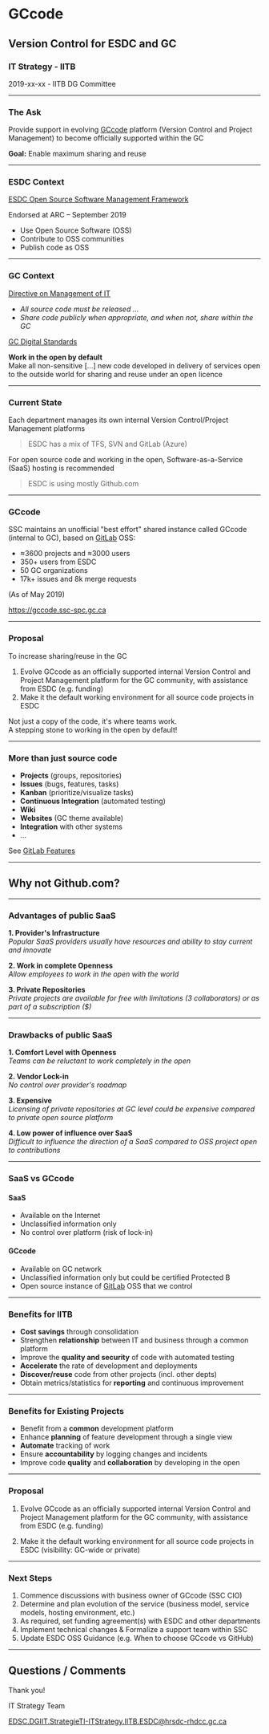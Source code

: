 # GCcode

## Version Control for ESDC and GC

### IT Strategy - IITB

2019-xx-xx - IITB DG Committee

---

### The Ask

Provide support in evolving [GCcode](https://gccode.ssc-spc.gc.ca) platform (Version Control and Project Management) to become officially supported within the GC

**Goal:** Enable maximum sharing and reuse

---

### ESDC Context

[ESDC Open Source Software Management Framework](http://dialogue/grp/TAWS-ATST/Collaboration+Architecture+Services/Projects/Artificial+Intelligence+and+Open+Source/OSS/ESDC+Open+Source+Management+Framework+v+1.2.docx)

Endorsed at ARC – September 2019

- Use Open Source Software (OSS)
- Contribute to OSS communities
- Publish code as OSS

---

### GC Context

[Directive on Management of IT](https://www.tbs-sct.gc.ca/pol/doc-eng.aspx?id=15249)

- _All source code must be released ..._
- _Share code publicly when appropriate, and when not, share within the GC_

[GC Digital Standards](https://www.canada.ca/en/government/system/digital-government/government-canada-digital-standards.html)

**Work in the open by default**  
Make all non-sensitive [...] new code developed in delivery of services open to the outside world for sharing and reuse under an open licence

---

### Current State

Each department manages its own internal Version Control/Project Management platforms

> ESDC has a mix of TFS, SVN and GitLab (Azure)

For open source code and working in the open, Software-as-a-Service (SaaS) hosting is recommended

> ESDC is using mostly Github.com

---

### GCcode

SSC maintains an unofficial "best effort" shared instance called GCcode (internal to GC), based on [GitLab](ghttps://about.gitlab.com) OSS:

- ≈3600 projects and ≈3000 users
- 350+ users from ESDC
- 50 GC organizations
- 17k+ issues and 8k merge requests

(As of May 2019)

https://gccode.ssc-spc.gc.ca

---

### Proposal

To increase sharing/reuse in the GC

1. Evolve GCcode as an officially supported internal Version Control and Project Management platform for the GC community, with assistance from ESDC (e.g. funding)
2. Make it the default working environment for all source code projects in ESDC

Not just a copy of the code, it's where teams work.  
A stepping stone to working in the open by default!

---

### More than just source code

- **Projects** (groups, repositories)
- **Issues** (bugs, features, tasks)
- **Kanban** (prioritize/visualize tasks)
- **Continuous Integration** (automated testing)
- **Wiki**
- **Websites** (GC theme available)
- **Integration** with other systems
- ...

See [GitLab Features](https://about.gitlab.com/features/)

---

## Why not Github.com?

---

### Advantages of public SaaS

**1. Provider's Infrastructure**  
_Popular SaaS providers usually have resources and ability to stay current and innovate_

**2. Work in complete Openness**  
_Allow employees to work in the open with the world_

**3. Private Repositories**  
_Private projects are available for free with limitations (3 collaborators) or as part of a subscription ($)_

---

### Drawbacks of public SaaS

**1. Comfort Level with Openness**  
_Teams can be reluctant to work completely in the open_

**2. Vendor Lock-in**  
_No control over provider's roadmap_

**3. Expensive**  
_Licensing of private repositories at GC level could be expensive compared to private open source platform_

**4. Low power of influence over SaaS**  
_Difficult to influence the direction of a SaaS compared to OSS project open to contributions_

---

### SaaS vs GCcode

#### SaaS

- Available on the Internet
- Unclassified information only
- No control over platform (risk of lock-in)

#### GCcode

- Available on GC network
- Unclassified information only but could be certified Protected B
- Open source instance of [GitLab](ghttps://about.gitlab.com) OSS that we control

---

### Benefits for IITB

- **Cost savings** through consolidation
- Strengthen **relationship** between IT and business through a common platform
- Improve the **quality and security** of code with automated testing
- **Accelerate** the rate of development and deployments
- **Discover/reuse** code from other projects (incl. other depts)
- Obtain metrics/statistics for **reporting** and continuous improvement

---

### Benefits for Existing Projects

- Benefit from a **common** development platform  
- Enhance **planning** of feature development through a single view
- **Automate** tracking of work
- Ensure **accountability** by logging changes and incidents
- Improve code **quality** and **collaboration** by developing in the open

---

### Proposal

1. Evolve GCcode as an officially supported internal Version Control and Project Management platform for the GC community, with assistance from ESDC (e.g. funding)

1. Make it the default working environment for all source code projects in ESDC (visibility: GC-wide or private)

---

### Next Steps

1. Commence discussions with business owner of GCcode (SSC CIO)
1. Determine and plan evolution of the service (business model, service models, hosting environment, etc.)
1. As required, set funding agreement(s) with ESDC and other departments
1. Implement technical changes & Formalize a support team within SSC
1. Update ESDC OSS Guidance (e.g. When to choose GCcode vs GitHub)

---

## Questions / Comments

Thank you!

IT Strategy Team

EDSC.DGIIT.StrategieTI-ITStrategy.IITB.ESDC@hrsdc-rhdcc.gc.ca
